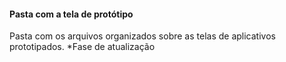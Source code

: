 ####  Pasta com a tela de protótipo

Pasta com os arquivos organizados sobre as telas de aplicativos prototipados. *Fase de atualização
